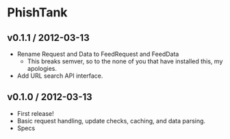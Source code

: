 # PhishTank
## v0.1.1 / 2012-03-13
* Rename Request and Data to FeedRequest and FeedData
  * This breaks semver, so to the none of you that have installed this, my apologies.
* Add URL search API interface.

## v0.1.0 / 2012-03-13 
* First release!
* Basic request handling, update checks, caching, and data parsing.
* Specs

